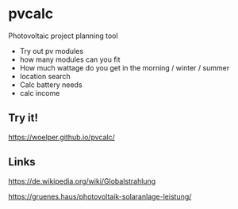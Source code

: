 # pvcalc

Photovoltaic project planning tool


- Try out pv modules
- how many modules can you fit
- How much wattage do you get in the morning / winter / summer
- location search
- Calc battery needs
- calc income


## Try it!

https://woelper.github.io/pvcalc/



## Links

https://de.wikipedia.org/wiki/Globalstrahlung

https://gruenes.haus/photovoltaik-solaranlage-leistung/